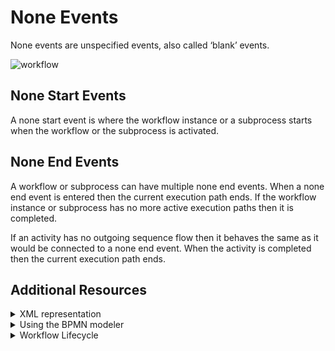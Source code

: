 # None Events

None events are unspecified events, also called ‘blank’ events.

![workflow](/bpmn-workflows/none-events/none-events.png)

## None Start Events

A none start event is where the workflow instance or a subprocess starts when the workflow or the subprocess is activated.

## None End Events

A workflow or subprocess can have multiple none end events. When a none end event is entered then the current execution path ends. If the workflow instance or subprocess has no more active execution paths then it is completed.

If an activity has no outgoing sequence flow then it behaves the same as it would be connected to a none end event. When the activity is completed then the current execution path ends.

## Additional Resources

<details>
  <summary>XML representation</summary>
  <p>A none start event:

```xml
<bpmn:startEvent id="order-placed" name="Order Placed" />
```

A none end event:
```xml
<bpmn:endEvent id="order-delivered" name="Order Delivered" />
```

  </p>
</details>

<details>
  <summary>Using the BPMN modeler</summary>
  <p>Adding a none start event:

![start-event](/bpmn-workflows/none-events/start-event.gif) 

Adding a none end event:

![end-event](/bpmn-workflows/none-events/end-event.gif) 
  </p>
</details>

<details>
  <summary>Workflow Lifecycle</summary>
  <p>Workflow instance records of a none start event: 

<table>
    <tr>
        <th>Intent</th>
        <th>Element Id</th>
        <th>Element Type</th>
    </tr>    
    <tr>
        <td>ELEMENT_ACTIVATING</td>
        <td>order-placed</td>
        <td>START_EVENT</td>
    <tr>
    <tr>
        <td>ELEMENT_ACTIVATED</td>
        <td>order-placed</td>
        <td>START_EVENT</td>
    <tr>
    <tr>
        <td>ELEMENT_COMPLETING</td>
        <td>order-placed</td>
        <td>START_EVENT</td>
    <tr>
    <tr>
        <td>ELEMENT_COMPLETED</td>
        <td>order-placed</td>
        <td>START_EVENT</td>
    <tr>
</table>

Workflow instance records of a none end event: 

<table>
    <tr>
        <th>Intent</th>
        <th>Element Id</th>
        <th>Element Type</th>
    </tr>    
    <tr>
        <td>ELEMENT_ACTIVATING</td>
        <td>order-delivered</td>
        <td>END_EVENT</td>
    <tr>
    <tr>
        <td>ELEMENT_ACTIVATED</td>
        <td>order-delivered</td>
        <td>END_EVENT</td>
    <tr>
    <tr>
        <td>ELEMENT_COMPLETING</td>
        <td>order-delivered</td>
        <td>END_EVENT</td>
    <tr>
    <tr>
        <td>ELEMENT_COMPLETED</td>
        <td>order-delivered</td>
        <td>END_EVENT</td>
    <tr>
</table>

  </p>
</details>
